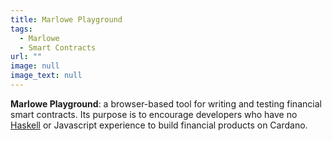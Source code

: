 ```yaml
---
title: Marlowe Playground
tags:
  - Marlowe
  - Smart Contracts
url: ""
image: null
image_text: null
---
```


**Marlowe Playground**: a browser-based tool for writing and testing financial smart contracts. Its purpose is to encourage developers who have no [Haskell](https://www.essentialcardano.io/glossary/haskell) or Javascript experience to build financial products on Cardano.
